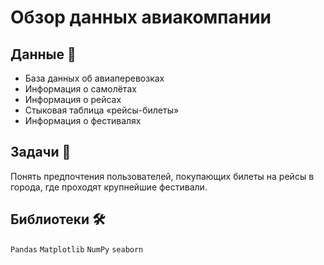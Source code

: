 # Обзор данных авиакомпании

## Данные 📁

- База данных об авиаперевозках
- Информация о самолётах
- Информация о рейсах
- Стыковая таблица «рейсы-билеты»
- Информация о фестивалях

## Задачи 📝
Понять предпочтения пользователей, покупающих билеты на рейсы в города, где проходят крупнейшие фестивали.

## Библиотеки 🛠️
`Pandas` `Matplotlib` `NumPy` `seaborn`
